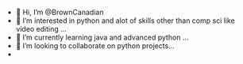 - 👋 Hi, I’m @BrownCanadian
- 👀 I’m interested in python and alot of skills other than comp sci like video editing ...
- 🌱 I’m currently learning java and advanced python ...
- 💞️ I’m looking to collaborate on python projects...
- 

<!---
BrownCanadian/BrownCanadian is a ✨ special ✨ repository because its `README.md` (this file) appears on your GitHub profile.
You can click the Preview link to take a look at your changes.
--->
